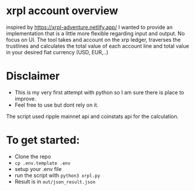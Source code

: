 # xrpl account overview
inspired by https://xrpl-adventure.netlify.app/ I wanted to provide an implementation that is a little more flexible regarding input and output. No focus on UI. The tool takes and account on the xrp ledger, traverses the trustlines and calculates the total value of each account line and total value in your desired fiat currency (USD, EUR,..)

# Disclaimer
* This is my very first attempt with python so I am sure there is place to improve.
* Feel free to use but dont rely on it.

The script used ripple mainnet api and coinstats api for the calculation.

# To get started:

* Clone the repo
* `cp .env.template .env`
* setup your .env file
* run the script with `python3 xrpl.py`
* Result is in `out/json_result.json`


